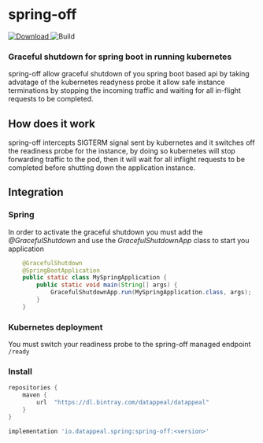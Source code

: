 # spring-off

[ ![Download](https://api.bintray.com/packages/datappeal/datappeal/spring-off/images/download.svg) ](https://bintray.com/datappeal/datappeal/spring-off/_latestVersion)
![Build](https://github.com/The-Data-Appeal-Company/spring-off/workflows/Build/badge.svg)

### Graceful shutdown for spring boot in running kubernetes

spring-off allow graceful shutdown of you spring boot based api by taking advatage 
of the kubernetes readyness probe it allow safe instance terminations by stopping 
the incoming traffic and waiting for all in-flight requests to be completed.


## How does it work 

spring-off intercepts SIGTERM signal sent by kubernetes and it switches off the readiness probe for the instance, 
by doing so kubernetes will stop forwarding traffic to the pod, then it will wait for all inflight requests to be 
completed before shutting down the application instance.  

## Integration

### Spring 

In order to activate the graceful shutdown you must add the *@GracefulShutdown* and use the *GracefulShutdownApp* class to start you application 

```java
    @GracefulShutdown
    @SpringBootApplication
    public static class MySpringApplication {
        public static void main(String[] args) {
            GracefulShutdownApp.run(MySpringApplication.class, args);
        }
    }
``` 

### Kubernetes deployment 

You must switch your readiness probe to the spring-off managed endpoint `/ready`


### Install

```groovy
repositories {
    maven {
        url  "https://dl.bintray.com/datappeal/datappeal" 
    }
} 

implementation 'io.datappeal.spring:spring-off:<version>'
```


